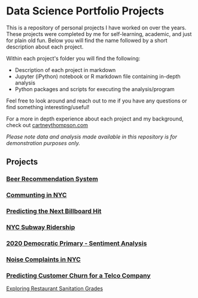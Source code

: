 # Data Science Portfolio Projects
This is a repository of personal projects I have worked on over the years. These projects were completed by me for self-learning, academic, and just for plain old fun. Below you will find the name followed by a short description about each project. 

Within each project's folder you will find the following:
* Description of each project in markdown
* Jupyter (iPython) notebook or R markdown file containing in-depth analysis
* Python packages and scripts for executing the analysis/program

Feel free to look around and reach out to me if you have any questions or find something interesting/useful! 

For a more in depth experience about each project and my background, check out [cartneythompson.com](http://cartneythompson.com)

*Please note data and analysis made available in this repository is for demonstration purposes only.*

## **Projects**

### [Beer Recommendation System](https://github.com/cartney06/Data-Science-Projects/tree/master/Beer%20Recommendation%20System)


### [Communting in NYC](https://github.com/cartney06/Data-Science-Projects/tree/master/Commuting%20in%20NYC)

### [Predicting the Next Billboard Hit](https://github.com/cartney06/Data-Science-Projects/tree/master/Predicting%20the%20Next%20Billboard%20Hit)

### [NYC Subway Ridership](https://github.com/cartney06/Data-Science-Projects/tree/master/NYC%20Subway%20Ridership)

### [2020 Democratic Primary - Sentiment Analysis](https://github.com/cartney06/Data-Science-Projects/2016%20Democratic%20Primary%20Analysis)

### [Noise Complaints in NYC](https://github.com/cartney06/Data-Science-Projects/tree/master/Noise%20Complaints%20in%20New%20York%20City)

### [Predicting Customer Churn for a Telco Company](https://github.com/cartney06/Data-Science-Projects/tree/master/Predicting%20Customer%20Churn%20for%20a%20Telco%20Company)

[Exploring Restaurant Sanitation Grades](https://github.com/cartney06/Data-Science-Projects/tree/master/Exploring%20Restaurant%20Sanitation%20Grades)


